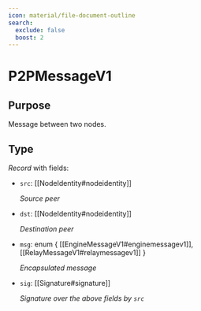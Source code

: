 ```yaml
---
icon: material/file-document-outline
search:
  exclude: false
  boost: 2
---
```


# P2PMessageV1

## Purpose

<!-- --8<-- [start:purpose] -->
Message between two nodes.
<!-- --8<-- [end:purpose] -->

## Type

<!-- --8<-- [start:type] -->
<div class="type" markdown>

*Record* with fields:

- `src`: [[NodeIdentity#nodeidentity]]

  *Source peer*

- `dst`: [[NodeIdentity#nodeidentity]]

  *Destination peer*

- `msg`: enum { [[EngineMessageV1#enginemessagev1]], [[RelayMessageV1#relaymessagev1]] }

  *Encapsulated message*

- `sig`: [[Signature#signature]]

  *Signature over the above fields by `src`*

</div>
<!-- --8<-- [end:type] -->

